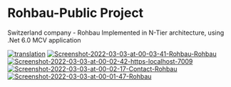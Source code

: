 # Rohbau-Public Project

Switzerland company - Rohbau
Implemented in N-Tier architecture, using .Net 6.0 MCV application

<a href="https://ibb.co/4R0nm0Z"><img src="https://i.ibb.co/4R0nm0Z/translation.png" alt="translation" border="0"></a>
<a href="https://ibb.co/WcHcNPM"><img src="https://i.ibb.co/THwHDb7/Screenshot-2022-03-03-at-00-03-41-Rohbau-Rohbau.png" alt="Screenshot-2022-03-03-at-00-03-41-Rohbau-Rohbau" border="0"></a>
<a href="https://ibb.co/gwcy4j8"><img src="https://i.ibb.co/92dnZ80/Screenshot-2022-03-03-at-00-02-42-https-localhost-7009.png" alt="Screenshot-2022-03-03-at-00-02-42-https-localhost-7009" border="0"></a>
<a href="https://ibb.co/1s1zJ3y"><img src="https://i.ibb.co/tZgLPSj/Screenshot-2022-03-03-at-00-02-17-Contact-Rohbau.png" alt="Screenshot-2022-03-03-at-00-02-17-Contact-Rohbau" border="0"></a>
<a href="https://ibb.co/jMnpzPD"><img src="https://i.ibb.co/3NgJv9c/Screenshot-2022-03-03-at-00-01-47-Rohbau.png" alt="Screenshot-2022-03-03-at-00-01-47-Rohbau" border="0"></a><br />
